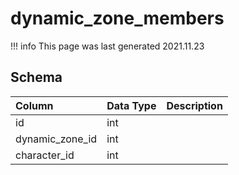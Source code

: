 # dynamic_zone_members

!!! info
	This page was last generated 2021.11.23

## Schema

| Column | Data Type | Description |
| :--- | :--- | :--- |
| id | int |  |
| dynamic_zone_id | int |  |
| character_id | int |  |

